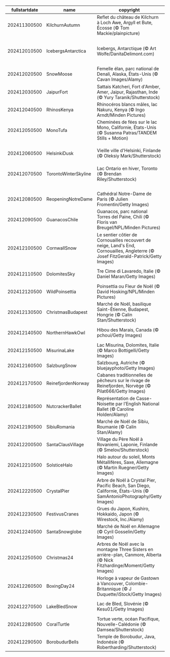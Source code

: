 |fullstartdate|name|copyright|title|image|
|--|--|--|--|--|
202411300500|KilchurnAutumn|Reflet du château de Kilchurn à Loch Awe, Argyll et Bute, Écosse (© Tom Mackie/plainpicture)|Sortez vos kilts!|![](/fr-CA/2024/12/202411300500KilchurnAutumn.jpg)|
202412010500|IcebergsAntarctica|Icebergs, Antarctique (© Art Wolfe/DanitaDelimont.com)|Protéger les dernières grandes étendues sauvages|![](/fr-CA/2024/12/202412010500IcebergsAntarctica.jpg)|
202412020500|SnowMoose|Femelle élan, parc national de Denali, Alaska, États-Unis (© Cavan Images/Alamy)|Prenez votre « élan » vers le Grand Nord|![](/fr-CA/2024/12/202412020500SnowMoose.jpg)|
202412030500|JaipurFort|Sattais Katcheri, Fort d'Amber, Amer, Jaipur, Rajasthan, Inde (© Yury Taranik/Shutterstock)|Des piliers et des hommes|![](/fr-CA/2024/12/202412030500JaipurFort.jpg)|
202412040500|RhinosKenya|Rhinocéros blancs mâles, lac Nakuru, Kenya (© Ingo Arndt/Minden Pictures)|Un animal au bord de l'extinction|![](/fr-CA/2024/12/202412040500RhinosKenya.jpg)|
202412050500|MonoTufa|Cheminées de fées sur le lac Mono, Californie, États-Unis (© Susanna Patras/TANDEM Stills + Motion)|Un trésor géologique californien|![](/fr-CA/2024/12/202412050500MonoTufa.jpg)|
202412060500|HelsinkiDusk|Vieille ville d'Helsinki, Finlande (© Oleksiy Mark/Shutterstock)|La Finlande commémore son indépendance|![](/fr-CA/2024/12/202412060500HelsinkiDusk.jpg)|
202412070500|TorontoWinterSkyline|Lac Ontario en hiver, Toronto (© Brendan Riley/Shutterstock)|Quand l'eau rencontre l'hiver|![](/fr-CA/2024/12/202412070500TorontoWinterSkyline.jpg)|
||||![](/fr-CA/2024/12/.jpg)|
202412080500|ReopeningNotreDame|Cathédral Notre-Dame de Paris (© Julien Fromentin/Getty Images)|Notre-Dame renaît de ses cendres|![](/fr-CA/2024/12/202412080500ReopeningNotreDame.jpg)|
202412090500|GuanacosChile|Guanacos, parc national Torres del Paine, Chili (© Floris van Breugel/NPL/Minden Pictures)|Les gardiens des steppes andines|![](/fr-CA/2024/12/202412090500GuanacosChile.jpg)|
202412100500|CornwallSnow|Le sentier côtier de Cornouailles recouvert de neige, Land's End, Cornouailles, Angleterre (© Josef FitzGerald-Patrick/Getty Images)|Le Finisterre anglais|![](/fr-CA/2024/12/202412100500CornwallSnow.jpg)|
202412110500|DolomitesSky|Tre Cime di Lavaredo, Italie (© Daniel Maran/Getty Images)|Les géants des Dolomites italiennes|![](/fr-CA/2024/12/202412110500DolomitesSky.jpg)|
202412120500|WildPoinsettia|Poinsettia ou Fleur de Noël (© David Hosking/NPL/Minden Pictures)|La fleur de Noël par excellence|![](/fr-CA/2024/12/202412120500WildPoinsettia.jpg)|
202412130500|ChristmasBudapest|Marché de Noël, basilique Saint-Étienne, Budapest, Hongrie (© Calin Stan/Shutterstock)|Un avant-goût de Noël|![](/fr-CA/2024/12/202412130500ChristmasBudapest.jpg)|
202412140500|NorthernHawkOwl|Hibou des Marais, Canada (© pchoui/Getty Images)|Sortez vos manteaux et vos jumelles!|![](/fr-CA/2024/12/202412140500NorthernHawkOwl.jpg)|
202412150500|MisurinaLake|Lac Misurina, Dolomites, Italie (© Marco Bottigelli/Getty Images)|Un lac de larmes|![](/fr-CA/2024/12/202412150500MisurinaLake.jpg)|
202412160500|SalzburgSnow|Salzbourg, Autriche (© bluejayphoto/Getty Images)|La perle des Alpes|![](/fr-CA/2024/12/202412160500SalzburgSnow.jpg)|
202412170500|ReinefjordenNorway|Cabanes traditionnelles de pêcheurs sur le rivage de Reinefjorden, Norvège (© Pilat666/Getty Images)|Un paysage magique|![](/fr-CA/2024/12/202412170500ReinefjordenNorway.jpg)|
202412180500|NutcrackerBallet|Représentation de Casse-Noisette par l’English National Ballet (© Caroline Holden/Alamy)|Le ballet incontournable de ces fêtes|![](/fr-CA/2024/12/202412180500NutcrackerBallet.jpg)|
202412190500|SibiuRomania|Marché de Noël de Sibiu, Roumanie (© Calin Stan/Alamy)|Noël au Cœur de la Transylvanie|![](/fr-CA/2024/12/202412190500SibiuRomania.jpg)|
202412200500|SantaClausVillage|Village du Père Noël à Rovaniemi, Laponie, Finlande (© Smelov/Shutterstock)|Là où vit le Père Noël|![](/fr-CA/2024/12/202412200500SantaClausVillage.jpg)|
202412210500|SolsticeHalo|Halo autour du soleil, Monts Métallifères, Saxe, Allemagne (© Martin Ruegner/Getty Images)|Merveille hivernale|![](/fr-CA/2024/12/202412210500SolsticeHalo.jpg)|
202412220500|CrystalPier|Arbre de Noël à Crystal Pier, Pacific Beach, San Diego, Californie, États-Unis (© SamAntonioPhotography/Getty Images)|Le surf, le sable et le Père Noël!|![](/fr-CA/2024/12/202412220500CrystalPier.jpg)|
202412230500|FestivusCranes|Grues du Japon, Kushiro, Hokkaido, Japon (© Wirestock, Inc./Alamy)|L'art du vol|![](/fr-CA/2024/12/202412230500FestivusCranes.jpg)|
202412240500|SantaSnowglobe|Marché de Noël en Allemagne (© Cyril Gosselin/Getty Images)|N’oubliez pas vos petits souliers!|![](/fr-CA/2024/12/202412240500SantaSnowglobe.jpg)|
202412250500|Christmas24|Arbres de Noël avec la montagne Three Sisters en arrière-plan, Canmore, Alberta (© Nick Fitzhardinge/Moment/Getty Images)|Joyeux Noël!|![](/fr-CA/2024/12/202412250500Christmas24.jpg)|
202412260500|BoxingDay24|Horloge à vapeur de Gastown à Vancouver, Colombie-Britannique (© J Duquette/iStock/Getty Images)|La magie se poursuit|![](/fr-CA/2024/12/202412260500BoxingDay24.jpg)|
202412270500|LakeBledSnow|Lac de Bled, Slovénie (© Kesu01/Getty Images)|Des magnifiques reflets glacés|![](/fr-CA/2024/12/202412270500LakeBledSnow.jpg)|
202412280500|CoralTurtle|Tortue verte, océan Pacifique, Nouvelle-Calédonie (© Damsea/Shutterstock)|La doyenne de nos océans|![](/fr-CA/2024/12/202412280500CoralTurtle.jpg)|
202412290500|BorobudurBells|Temple de Borobudur, Java, Indonésie (© Robertharding/Shutterstock)|La montagne sacrée|![](/fr-CA/2024/12/202412290500BorobudurBells.jpg)|
